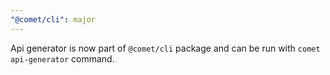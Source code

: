 ```yaml
---
"@comet/cli": major
---
```


Api generator is now part of `@comet/cli` package and can be run with `comet api-generator` command.

